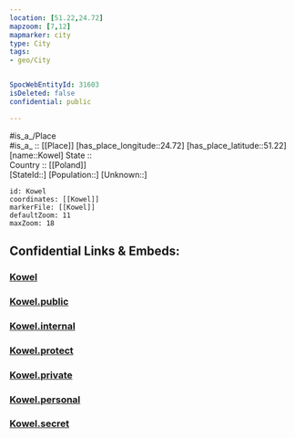 ```yaml
---
location: [51.22,24.72] 
mapzoom: [7,12] 
mapmarker: city 
type: City
tags:
- geo/City


SpocWebEntityId: 31603
isDeleted: false
confidential: public

---
```

#is_a_/Place  
#is_a_ :: [[Place]] 
[has_place_longitude::24.72] 
[has_place_latitude::51.22] 
[name::Kowel] 
State ::  
Country :: [[Poland]]  
[StateId::] 
[Population::] 
[Unknown::] 


```leaflet
id: Kowel
coordinates: [[Kowel]] 
markerFile: [[Kowel]] 
defaultZoom: 11 
maxZoom: 18
```


## Confidential Links & Embeds: 

### [Kowel](/_Standards/Earth/Continent/Europe/Europe~East/Ukraine/Regions~Ukraine/Volyn/City/Kowel.md) 

### [Kowel.public](/_public/Earth/Continent/Europe/Europe~East/Ukraine/Regions~Ukraine/Volyn/City/Kowel.public.md) 

### [Kowel.internal](/_internal/Earth/Continent/Europe/Europe~East/Ukraine/Regions~Ukraine/Volyn/City/Kowel.internal.md) 

### [Kowel.protect](/_protect/Earth/Continent/Europe/Europe~East/Ukraine/Regions~Ukraine/Volyn/City/Kowel.protect.md) 

### [Kowel.private](/_private/Earth/Continent/Europe/Europe~East/Ukraine/Regions~Ukraine/Volyn/City/Kowel.private.md) 

### [Kowel.personal](/_personal/Earth/Continent/Europe/Europe~East/Ukraine/Regions~Ukraine/Volyn/City/Kowel.personal.md) 

### [Kowel.secret](/_secret/Earth/Continent/Europe/Europe~East/Ukraine/Regions~Ukraine/Volyn/City/Kowel.secret.md)

